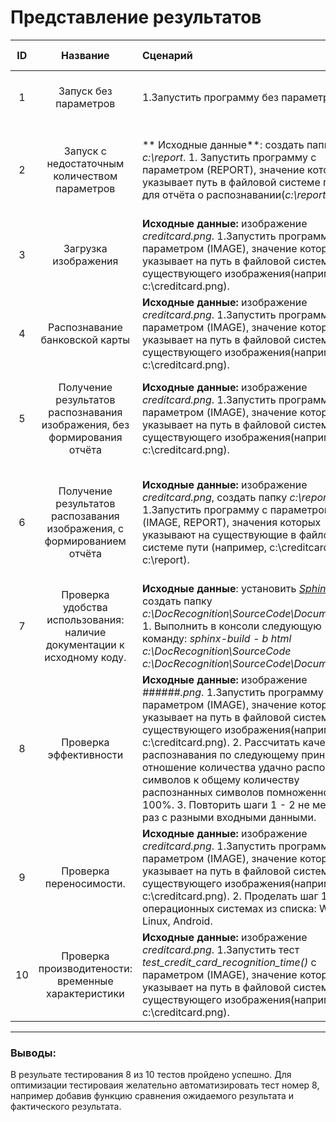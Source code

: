 # Представление результатов

| ID | Название | Сценарий | Ожидаемый результат | Фактический результат | Оценка |
|:---:|:---:|:---|:---|:---|:---|
|1|Запуск без параметров|1.Запустить программу без параметров| 1.Отображение сообщения-инструкции к использованию. Сообщение: a)IMAGE: add path to input image; б)REPORT: add path to report folder|Отображение сообщения-инструкции к использованию|Пройден|
|2|Запуск с недостаточным количеством параметров|** Исходные данные**: создать папку   *c:\report*. 1. Запустить программу с параметром (REPORT), значение которого указывает путь в файловой системе папки для отчёта о распознавании(*с:\report*)|1. Отображение сообщение инструкции к использованию и указание имёе недостающих параметров. Сообщение: IMAGE - the following arguments are required. a)IMAGE: add path to input image; б)REPORT: add path to report folder|Отображение сообщение инструкции к использованию и указание имёе недостающих параметров|Пройден|
|3|Загрузка изображения| **Исходные данные:** изображение *creditcard.png*. 1.Запустить программу с параметром (IMAGE), значение которого указывает на путь в файловой системе существующего изображения(например: с:\creditcard.png).|1.Загрузка изображения|Загрузка изображения|Пройден|
|4|Распознавание банковской карты|**Исходные данные:** изображение *creditcard.png*. 1.Запустить программу с параметром (IMAGE), значение которого указывает на путь в файловой системе существующего изображения(например: с:\creditcard.png).|1.Распознавание изображения|Распознавание изображения|Пройден|
|5|Получение результатов распознавания изображения, без формирования отчёта|**Исходные данные:** изображение *creditcard.png*. 1.Запустить программу с параметром (IMAGE), значение которого указывает на путь в файловой системе существующего изображения(например: с:\creditcard.png).|1. Получение текстовых данных об информационных полях банковской карты.|Получение текстовых данных об информационных полях банковской карты|Пройден|
|6|Получение результатов распозавания изображения, с формированием отчёта|**Исходные данные:** изображение *creditcard.png*, создать папку   *c:\report*. 1.Запустить программу с параметром (IMAGE, REPORT), значения которых указывают на существующие в файловой системе пути (например, с:\creditcard.png, с:\report).| 1. Получение текстовых данных об информациооных полях банковской карты. Появление в папке *c:\report* файлов image0.jpg, image1.jpg, image2.jpg, image3.jpg, image4.jpg, image5.jpg, cоставляющих отчёт о распознавании изображения.|Получение текстовых данных об информациооных полях банковской карты, появление изображения|Пройден|
|7|Проверка удобства использования: наличие документации к исходному коду.| **Исходные данные**: установить [*Sphinx*](http://www.sphinx-doc.org/en/master/), создать папку *c:\DocRecognition\SourceCode\Documentation.* 1. Выполнить в консоли следующую команду: *sphinx-build - b html c:\DocRecognition\SourceCode c:\DocRecognition\SourceCode\Documentation*|1. Создание файла *####.html* в папке *c:\DocRecognition\SourceCode\Documentation*, содержащего документацию к исходному коду библиотеки распознавания.|Генерация документации к библиотеке|Пройден|
|8|Проверка эффективности|**Исходные данные:** изображение *######.png*. 1.Запустить программу с параметром (IMAGE), значение которого указывает на путь в файловой системе существующего изображения(например: с:\creditcard.png). 2. Рассчитать качество распознавания по следующему принципу: отношение количества удачно распознанных символов к общему количеству распознанных символов помноженное на 100%. 3. Повторить шаги 1 - 2 не менее 5 раз с разными входными данными.|Качество распознания номера карты - 70%, качество распознания срока действия карты -70%, качество распознания имени держателя карты - 55%.|Качество распознания номера карты - 90%, качество распознания срока действия карты-20%, качество распознания имени держателя карты - 60%|Не пройден|
|9|Проверка переносимости.| **Исходные данные:** изображение *creditcard.png*. 1.Запустить программу с параметром (IMAGE), значение которого указывает на путь в файловой системе существующего изображения(например: с:\creditcard.png). 2. Проделать шаг 1 на всех операционных системах из списка: Windows, Linux, Android.| Выполнение всех требований из [SRS](https://github.com/AleshaShch/DocRecognition/blob/master/Documents/SRS.md) библиотеки распознавания на всех платформах.|На платформе Windows выполняются все требования, на платформах Linux, Android тестирование не проводилось|Не пройден|  
|10|Проверка производитености: временные характеристики|**Исходные данные:** изображение *creditcard.png*. 1.Запустить тест *test_credit_card_recognition_time()* с параметром (IMAGE), значение которого указывает на путь в файловой системе существующего изображения(например: с:\creditcard.png).| Время распознавания банковской карты менее 1 секунды|Время распознавания менее 1 секунды|Пройден|

---
### Выводы:
В резульате тестирования 8 из 10 тестов пройдено успешно. Для оптимизации тестироваия желательно автоматизировать тест номер 8, например добавив функцию сравнения ожидаемого результата и фактического результата.
